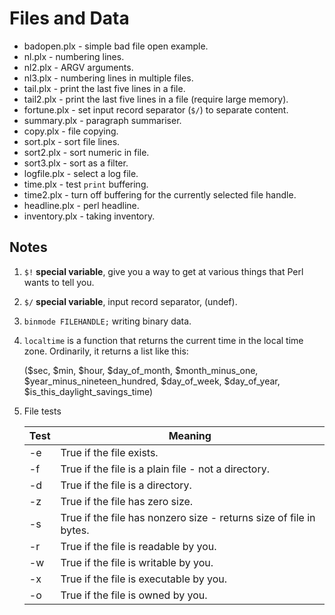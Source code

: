 # Files and Data

* badopen.plx - simple bad file open example.
* nl.plx - numbering lines.
* nl2.plx - ARGV arguments.
* nl3.plx - numbering lines in multiple files.
* tail.plx - print the last five lines in a file.
* tail2.plx - print the last five lines in a file (require large memory).
* fortune.plx - set input record separator (`$/`) to separate content.
* summary.plx - paragraph summariser.
* copy.plx - file copying.
* sort.plx - sort file lines.
* sort2.plx - sort numeric in file.
* sort3.plx - sort as a filter.
* logfile.plx - select a log file.
* time.plx - test `print` buffering.
* time2.plx - turn off buffering for the currently selected file handle.
* headline.plx - perl headline.
* inventory.plx - taking inventory.

## Notes

1. `$!` **special variable**, give you a way to get at various things that 
   Perl wants to tell you.
   
2. `$/` **special variable**, input record separator, (undef).

3. `binmode FILEHANDLE;` writing binary data.

4. `localtime` is a function that returns the current time in the local time
   zone. Ordinarily, it returns a list like this:

   ($sec, $min, $hour,
    $day_of_month,
	$month_minus_one,
	$year_minus_nineteen_hundred,
	$day_of_week,
	$day_of_year,
	$is_this_daylight_savings_time)

5. File tests

	| Test | Meaning                                                            |
	|------|--------------------------------------------------------------------|
	| -e   | True if the file exists.                                           |
	| -f   | True if the file is a plain file - not a directory.                |
	| -d   | True if the file is a directory.                                   |
	| -z   | True if the file has zero size.                                    |
	| -s   | True if the file has nonzero size - returns size of file in bytes. |
	| -r   | True if the file is readable by you.                               |
	| -w   | True if the file is writable by you.                               |
	| -x   | True if the file is executable by you.                             |
	| -o   | True if the file is owned by you.                                  |
